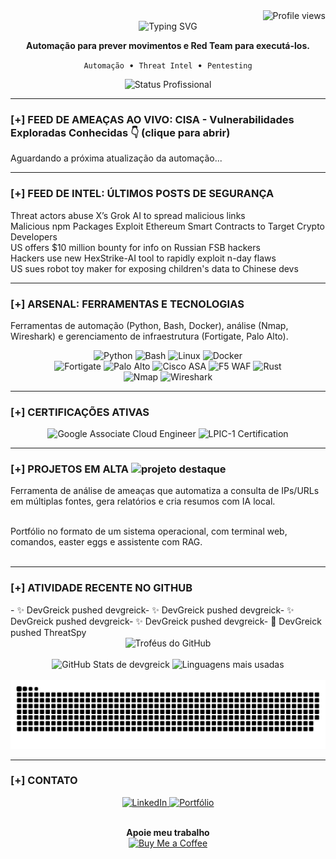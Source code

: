 <div align="right">
  <img src="https://komarev.com/ghpvc/?username=DevGreick&label=Profile%20views&color=0e75b6&style=flat" alt="Profile views" />
</div>

<div align="center">
  <img src="https://readme-typing-svg.herokuapp.com?font=Arial&size=25&pause=1000&color=00FF7F&center=true&vCenter=true&width=520&lines=Ola...;BEM-VINDO." alt="Typing SVG" />
</div>

<div align="center">
  <p>
    <strong>Automação para prever movimentos e Red Team para executá-los.</strong>
  </p>
  <p>
    <code>Automação</code> &nbsp;•&nbsp; <code>Threat Intel</code> &nbsp;•&nbsp; <code>Pentesting</code>
  </p>
  <img src="https://img.shields.io/badge/STATUS-Ativo_na_NTT_DATA-0e75b6?style=for-the-badge" alt="Status Profissional"/>
</div>

---

### [+] FEED DE AMEAÇAS AO VIVO: CISA - Vulnerabilidades Exploradas Conhecidas 👇 (clique para abrir)

<!-- CVE-LIST:START -->
Aguardando a próxima atualização da automação...
<!-- CVE-LIST:END -->

---

### [+] FEED DE INTEL: ÚLTIMOS POSTS DE SEGURANÇA

<!-- BLOG-POST-LIST:START -->
Threat actors abuse X’s Grok AI to spread malicious links  
Malicious npm Packages Exploit Ethereum Smart Contracts to Target Crypto Developers  
US offers $10 million bounty for info on Russian FSB hackers  
Hackers use new HexStrike-AI tool to rapidly exploit n-day flaws  
US sues robot toy maker for exposing children's data to Chinese devs  
<!-- BLOG-POST-LIST:END -->

---

### [+] ARSENAL: FERRAMENTAS E TECNOLOGIAS

Ferramentas de automação (Python, Bash, Docker), análise (Nmap, Wireshark) e gerenciamento de infraestrutura (Fortigate, Palo Alto).

<div align="center">
  <img src="https://img.shields.io/badge/Python-3776AB?style=for-the-badge&logo=python&logoColor=white" alt="Python" />
  <img src="https://img.shields.io/badge/Bash-4EAA25?style=for-the-badge&logo=gnu-bash&logoColor=white" alt="Bash" />
  <img src="https://img.shields.io/badge/Linux-FCC624?style=for-the-badge&logo=linux&logoColor=black" alt="Linux" />
  <img src="https://img.shields.io/badge/Docker-2496ED?style=for-the-badge&logo=docker&logoColor=white" alt="Docker" />
  <br/>
  <img src="https://img.shields.io/badge/Fortigate-EF2D56?style=for-the-badge&logo=fortinet&logoColor=white" alt="Fortigate" />
  <img src="https://img.shields.io/badge/Palo%20Alto-0086D1?style=for-the-badge&logo=paloaltonetworks&logoColor=white" alt="Palo Alto" />
  <img src="https://img.shields.io/badge/Cisco%20ASA-1BA0D7?style=for-the-badge&logo=cisco&logoColor=white" alt="Cisco ASA" />
  <img src="https://img.shields.io/badge/WAF%20F5-FF3B30?style=for-the-badge&logo=f5&logoColor=white" alt="F5 WAF" />
  <img src="https://img.shields.io/badge/Rust-000000?style=for-the-badge&logo=rust&logoColor=white" alt="Rust" />
  <br/>
  <img src="https://img.shields.io/badge/Nmap-3c9735?style=for-the-badge&logo=nmap&logoColor=white" alt="Nmap" />
  <img src="https://img.shields.io/badge/Wireshark-1679A7?style=for-the-badge&logo=wireshark&logoColor=white" alt="Wireshark" />
</div>

---

### [+] CERTIFICAÇÕES ATIVAS

<div align="center">
  <img src="https://img.shields.io/badge/Google%20Cloud-Associate%20Cloud%20Engineer-4285F4?style=for-the-badge&logo=googlecloud&logoColor=white" alt="Google Associate Cloud Engineer"/>
  <img src="https://img.shields.io/badge/LPI-LPIC--1-009639?style=for-the-badge&logo=linux&logoColor=white" alt="LPIC-1 Certification"/>
</div>

---

### [+] PROJETOS EM ALTA <img src="https://img.icons8.com/fluency/48/star.png" alt="projeto destaque" width="28"/>

Ferramenta de análise de ameaças que automatiza a consulta de IPs/URLs em múltiplas fontes, gera relatórios e cria resumos com IA local.  
<br>

Portfólio no formato de um sistema operacional, com terminal web, comandos, easter eggs e assistente com RAG.  
<br>

---

### [+] ATIVIDADE RECENTE NO GITHUB

<!-- activity:START -->- ✨ DevGreick pushed devgreick- ✨ DevGreick pushed devgreick- ✨ DevGreick pushed devgreick- ✨ DevGreick pushed devgreick- 🎉 DevGreick pushed ThreatSpy<!-- activity:END -->

<div align="center">
  <img src="https://github-profile-trophy.vercel.app/?username=devgreick&theme=matrix&no-bg=true&no-frame=true&row=1&column=5" alt="Troféus do GitHub" />
  <br><br>
  <img height="180em" src="https://github-readme-stats.vercel.app/api?username=devgreick&show_icons=true&hide_border=true&count_private=true&include_all_commits=true&title_color=39FF14&icon_color=39FF14&text_color=58A6FF&bg_color=0D1117" alt="GitHub Stats de devgreick" />
  <img height="180em" src="https://github-readme-stats.vercel.app/api/top-langs/?username=devgreick&layout=compact&langs_count=8&hide_border=true&title_color=39FF14&text_color=58A6FF&bg_color=0D1117" alt="Linguagens mais usadas" />
  <br><br>
  <img src="https://raw.githubusercontent.com/devgreick/devgreick/main/output/snake.svg" alt="Snake animation" />
</div>

---

### [+] CONTATO

<div align="center">
  <a href="https://www.linkedin.com/in/jacksongreick/" target="_blank">
    <img src="https://img.shields.io/badge/LinkedIn-0077B5?style=for-the-badge&logo=linkedin&logoColor=white" alt="LinkedIn"/>
  </a>
  <a href="https://portfolio.assistentecyber.com/" target="_blank">
    <img src="https://img.shields.io/badge/Portfólio_Interativo-000000?style=for-the-badge&logo=linux-terminal&logoColor=00ff7f" alt="Portfólio"/>
  </a>
  <br><br>
  <p>
    <strong>Apoie meu trabalho</strong><br>
    <a href="https://buymeacoffee.com/devgreick" target="_blank">
      <img src="https://cdn.buymeacoffee.com/buttons/v2/default-yellow.png" alt="Buy Me a Coffee" width="150">
    </a>
  </p>
</div>
